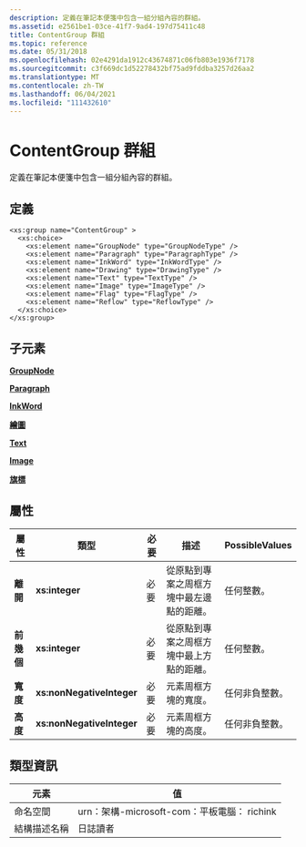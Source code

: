 ```yaml
---
description: 定義在筆記本便箋中包含一組分組內容的群組。
ms.assetid: e2561be1-03ce-41f7-9ad4-197d75411c48
title: ContentGroup 群組
ms.topic: reference
ms.date: 05/31/2018
ms.openlocfilehash: 02e4291da1912c43674871c06fb803e1936f7178
ms.sourcegitcommit: c3f669dc1d52278432bf75ad9fddba3257d26aa2
ms.translationtype: MT
ms.contentlocale: zh-TW
ms.lasthandoff: 06/04/2021
ms.locfileid: "111432610"
---
```

# <a name="contentgroup-group"></a>ContentGroup 群組

定義在筆記本便箋中包含一組分組內容的群組。

## <a name="definition"></a>定義

``` syntax
<xs:group name="ContentGroup" >
  <xs:choice>
    <xs:element name="GroupNode" type="GroupNodeType" />
    <xs:element name="Paragraph" type="ParagraphType" />
    <xs:element name="InkWord" type="InkWordType" />
    <xs:element name="Drawing" type="DrawingType" />
    <xs:element name="Text" type="TextType" />
    <xs:element name="Image" type="ImageType" />
    <xs:element name="Flag" type="FlagType" />
    <xs:element name="Reflow" type="ReflowType" />
  </xs:choice>
</xs:group>
```

## <a name="child-elements"></a>子元素

[**GroupNode**](groupnode-element.md)

[**Paragraph**](paragraph-element.md)

[**InkWord**](inkword-element.md)

[**繪圖**](drawing-element.md)

[**Text**](text-element.md)

[**Image**](docimage-element.md)

[**旗標**](flag-element.md)

## <a name="attributes"></a>屬性



| 屬性  | 類型                      | 必要 | 描述                                                                                        | PossibleValues                       |
|------------|---------------------------|----------|----------------------------------------------------------------------------------------------------|--------------------------------------|
| **離開**   | **xs:integer**            | 必要 | 從原點到專案之周框方塊中最左邊點的距離。<br/> | 任何整數。<br/>              |
| **前幾個**    | **xs:integer**            | 必要 | 從原點到專案之周框方塊中最上方點的距離。<br/>  | 任何整數。<br/>              |
| **寬度**  | **xs:nonNegativeInteger** | 必要 | 元素周框方塊的寬度。<br/>                                          | 任何非負整數。<br/> |
| **高度** | **xs:nonNegativeInteger** | 必要 | 元素周框方塊的高度。<br/>                                         | 任何非負整數。<br/> |



 

## <a name="type-information"></a>類型資訊



|  元素     | 值                                                     |
|-------------|--------------------------------------------|
| 命名空間   | urn：架構-microsoft-com：平板電腦： richink |
| 結構描述名稱 | 日誌讀者                             |



 

 

 




